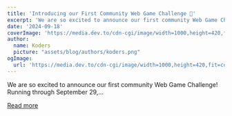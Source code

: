 ```yaml
---
title: 'Introducing our First Community Web Game Challenge 👾'
excerpt: 'We are so excited to announce our first community Web Game Challenge!  Running through September 29,...'
date: '2024-09-18'
coverImage: 'https://media.dev.to/cdn-cgi/image/width=1000,height=420,fit=cover,gravity=auto,format=auto/https%3A%2F%2Fdev-to-uploads.s3.amazonaws.com%2Fuploads%2Farticles%2F518m12e5mubo0546mcey.png'
author:
  name: Koders
  picture: "assets/blog/authors/koders.png"
ogImage:
  url: 'https://media.dev.to/cdn-cgi/image/width=1000,height=420,fit=cover,gravity=auto,format=auto/https%3A%2F%2Fdev-to-uploads.s3.amazonaws.com%2Fuploads%2Farticles%2F518m12e5mubo0546mcey.png'
---
```


We are so excited to announce our first community Web Game Challenge!  Running through September 29,...

[Read more](https://dev.to/devteam/introducing-our-first-community-web-game-challenge-1loo)
